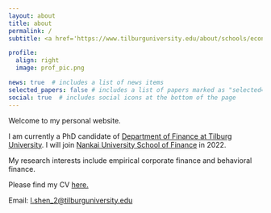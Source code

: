 ```yaml
---
layout: about
title: about
permalink: /
subtitle: <a href='https://www.tilburguniversity.edu/about/schools/economics-and-management/organization/departments/finance'>Department of Finance Tilburg University</a>

profile:
  align: right
  image: prof_pic.png

news: true  # includes a list of news items
selected_papers: false # includes a list of papers marked as "selected={true}"
social: true  # includes social icons at the bottom of the page
---
```


Welcome to my personal website.

I am currently a PhD candidate of [Department of Finance at Tilburg University](https://www.tilburguniversity.edu/about/schools/economics-and-management/organization/departments/finance). I will join [Nankai University School of Finance](https://finance.nankai.edu.cn/) in 2022.

My research interests include empirical corporate finance and behavioral finance.


Please find my CV <a class="ml-auto mr-2" href="/assets/pdf/example_pdf.pdf" target="_blank">
here.
</a>

Email: [l.shen_2@tilburguniversity.edu](mailto:l.shen_2@tilburguniversity.edu)

